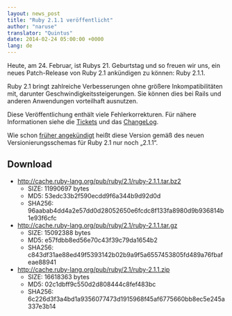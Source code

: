 ```yaml
---
layout: news_post
title: "Ruby 2.1.1 veröffentlicht"
author: "naruse"
translator: "Quintus"
date: 2014-02-24 05:00:00 +0000
lang: de
---
```


Heute, am 24. Februar, ist Rubys 21. Geburtstag und so freuen wir uns,
ein neues Patch-Release von Ruby 2.1 ankündigen zu können: Ruby 2.1.1.

Ruby 2.1 bringt zahlreiche Verbesserungen ohne größere Inkompatibilitäten mit,
darunter Geschwindigkeitssteigerungen. Sie können dies bei Rails
und anderen Anwendungen vorteilhaft ausnutzen.

Diese Veröffentlichung enthält viele Fehlerkorrekturen.
Für nähere Informationen siehe die
[Tickets](https://bugs.ruby-lang.org/projects/ruby-21/issues?set_filter=1&amp;status_id=5)
und das [ChangeLog](http://svn.ruby-lang.org/repos/ruby/tags/v2_1_1/ChangeLog).

Wie schon [früher angekündigt](https://www.ruby-lang.org/de/news/2013/12/21/semantic-versioning-after-2-1-0/)
heißt diese Version gemäß des neuen Versionierungsschemas für Ruby 2.1
nur noch „2.1.1“.

## Download

* <http://cache.ruby-lang.org/pub/ruby/2.1/ruby-2.1.1.tar.bz2>
  * SIZE:   11990697 bytes
  * MD5:    53edc33b2f590ecdd9f6a344b9d92d0d
  * SHA256: 96aabab4dd4a2e57dd0d28052650e6fcdc8f133fa8980d9b936814b1e93f6cfc
* <http://cache.ruby-lang.org/pub/ruby/2.1/ruby-2.1.1.tar.gz>
  * SIZE:   15092388 bytes
  * MD5:    e57fdbb8ed56e70c43f39c79da1654b2
  * SHA256: c843df31ae88ed49f5393142b02b9a9f5a6557453805fd489a76fbafeae88941
* <http://cache.ruby-lang.org/pub/ruby/2.1/ruby-2.1.1.zip>
  * SIZE:   16618363 bytes
  * MD5:    02c1dbff9c550d2d808444c8fef483bc
  * SHA256: 6c226d3f3a4bd1a9356077473d1915968f45af6775660bb8ec5e245a337e3b14
